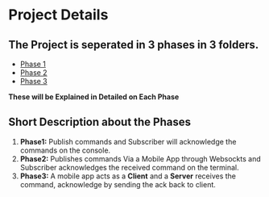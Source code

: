 # Project Details
## The Project is seperated in 3 phases in 3 folders. 
  * [Phase 1](https://github.com/Shidhin-VP/RobotMovement/tree/main/src_codes/Phase1)
  * [Phase 2](https://github.com/Shidhin-VP/RobotMovement/tree/main/src_codes/Phase2)
  * [Phase 3](https://github.com/Shidhin-VP/RobotMovement/tree/main/src_codes/Phase3)
  
**These will be Explained in Detailed on Each Phase**

## Short Description about the Phases
1. **Phase1:** Publish commands and Subscriber will acknowledge the commands on the console.
2. **Phase2:** Publishes commands Via a Mobile App through Websockts and Subscriber acknowledges the received command on the terminal.
3. **Phase3:** A mobile app acts as a **Client** and a **Server** receives the command, acknowledge by sending the ack back to client. 
